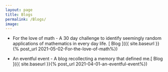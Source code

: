 ```yaml
---
layout: page
title: Blogs
permalink: /Blogs/
image: 
---
```


* For the love of math - A 30 day challenge to identify seemingly random applications of mathematics in every day life. [ Blog ]({{ site.baseurl }}{% post_url 2021-05-02-For-the-love-of-math%})
  
* An eventful event - A blog recollecting a memory that defined me.[ Blog ]({{ site.baseurl }}{% post_url 2021-04-01-an-eventful-event%})






